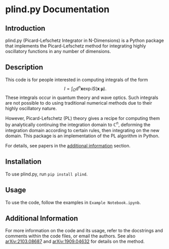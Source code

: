 # plind.py Documentation

## Introduction
plind.py (Picard-Lefschetz Integrator in N-Dimensions) is a Python package that implements the Picard-Lefschetz method for integrating highly oscillatory functions in any number of dimensions. 

## Description
This code is for people interested in computing integrals of the form
$$I=\int_\Omega \text{d}^n\mathbf{x}\exp i S(\mathbf{x}\;\mathbf{\mu}).$$ 
These integrals occur in quantum theory and wave optics. 
Such integrals are not possible to do using traditional numerical methods due to their highly oscillatory nature. 

However, Picard-Lefschetz (PL) theory gives a recipe for computing them by analytically continuing the integration domain to $\mathbb{C}^n$, deforming the integration domain according to certain rules, then integrating on the new domain. 
This package is an implementation of the PL algorithm in Python. 

For details, see papers in the [additional information](#additional-information) section. 

## Installation
To use plind.py, run `pip install plind`.

## Usage
To use the code, follow the examples in `Example Notebook.ipynb`. 

## Additional Information
For more information on the code and its usage, refer to the docstrings and comments within the code files, or email the authors. See also [arXiv:2103.08687](https://arxiv.org/abs/2103.08687) and [arXiv:1909.04632](https://arxiv.org/abs/1909.04632) for details on the method.